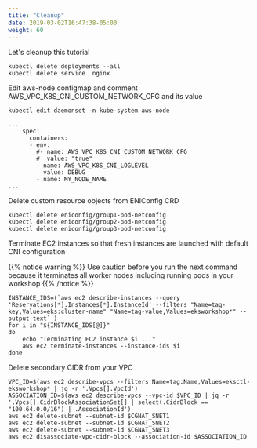```yaml
---
title: "Cleanup"
date: 2019-03-02T16:47:38-05:00
weight: 60
---
```

Let's cleanup this tutorial

```
kubectl delete deployments --all
kubectl delete service  nginx
```
Edit aws-node configmap and comment AWS_VPC_K8S_CNI_CUSTOM_NETWORK_CFG and its value
```
kubectl edit daemonset -n kube-system aws-node
```
```
...
    spec:
      containers:
      - env:
        #- name: AWS_VPC_K8S_CNI_CUSTOM_NETWORK_CFG
        #  value: "true"
        - name: AWS_VPC_K8S_CNI_LOGLEVEL
          value: DEBUG
        - name: MY_NODE_NAME
...
```
Delete custom resource objects from ENIConfig CRD
```
kubectl delete eniconfig/group1-pod-netconfig
kubectl delete eniconfig/group2-pod-netconfig
kubectl delete eniconfig/group3-pod-netconfig
```
Terminate EC2 instances so that fresh instances are launched with default CNI configuration

{{% notice warning %}}
Use caution before you run the next command because it terminates all worker nodes including running pods in your workshop
{{% /notice %}}

```
INSTANCE_IDS=(`aws ec2 describe-instances --query 'Reservations[*].Instances[*].InstanceId' --filters "Name=tag-key,Values=eks:cluster-name" "Name=tag-value,Values=eksworkshop*" --output text` )
for i in "${INSTANCE_IDS[@]}"
do
	echo "Terminating EC2 instance $i ..."
	aws ec2 terminate-instances --instance-ids $i
done
```
Delete secondary CIDR from your VPC
```
VPC_ID=$(aws ec2 describe-vpcs --filters Name=tag:Name,Values=eksctl-eksworkshop* | jq -r '.Vpcs[].VpcId')
ASSOCIATION_ID=$(aws ec2 describe-vpcs --vpc-id $VPC_ID | jq -r '.Vpcs[].CidrBlockAssociationSet[] | select(.CidrBlock == "100.64.0.0/16") | .AssociationId')
aws ec2 delete-subnet --subnet-id $CGNAT_SNET1
aws ec2 delete-subnet --subnet-id $CGNAT_SNET2
aws ec2 delete-subnet --subnet-id $CGNAT_SNET3
aws ec2 disassociate-vpc-cidr-block --association-id $ASSOCIATION_ID
```
